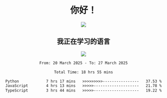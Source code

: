 <div align="center">
<h1>你好！</h1>
  
<a href="https://github.com/ikun0014">
    <img src="https://github-readme-stats.vercel.app/api?username=ikun0014&include_all_commits=true&count_private=true&locale=cn&show_icons=true&bg_color=0,EC6C6C,FFD479,FFFC79,73FA79,73FDFF,D783FF"/>
  </a>
</div>

<div align="center">
<h2>我正在学习的语言</h2>
  
<img align="center" src="https://github-readme-stats.vercel.app/api/top-langs/?username=ikun0014&locale=cn&bg_color=15,f2f7fd,E0EAFC"/>

</div>

<div align="center">
<!--START_SECTION:waka-->

```txt
From: 20 March 2025 - To: 27 March 2025

Total Time: 18 hrs 55 mins

Python            7 hrs 17 mins   >>>>>>>>>----------------   37.53 %
JavaScript        4 hrs 13 mins   >>>>>--------------------   21.78 %
TypeScript        3 hrs 44 mins   >>>>>--------------------   19.22 %
```

<!--END_SECTION:waka-->

</div>

